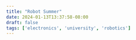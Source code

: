 ```yaml
---
title: "Robot Summer"
date: 2024-01-13T13:37:58-08:00
draft: false
tags: ['electronics', 'university', 'robotics']
---
```


